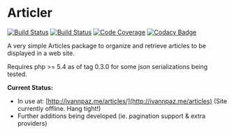 Articler
========

[![Build Status](https://travis-ci.org/ivannpaz/Articler.png?branch=master)](https://travis-ci.org/ivannpaz/Articler)
[![Build Status](https://drone.io/github.com/ivannpaz/Articler/status.png)](https://drone.io/github.com/ivannpaz/Articler/latest)
[![Code Coverage](https://scrutinizer-ci.com/g/ivannpaz/Articler/badges/coverage.png?s=a937dca052cbf8c2f67dd862442e911a2ab132f7)](https://scrutinizer-ci.com/g/ivannpaz/Articler/)
[![Codacy Badge](https://www.codacy.com/project/badge/332f8875878d2f00d1ddd88d7a36da62)](https://www.codacy.com/app/ivannpaz_192/Articler)

A very simple Articles package to organize and retrieve articles to be displayed
in a web site.

Requires php >= 5.4 as of tag 0.3.0 for some json serializations being tested.

**Current Status:**

- In use at: [http://ivannpaz.me/articles/](http://ivannpaz.me/articles) (Site currently offline. Hang tight!)
- Further additions being developed (ie. pagination support & extra providers)


